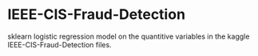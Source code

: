 # IEEE-CIS-Fraud-Detection
sklearn logistic regression model on the quantitive variables in the kaggle IEEE-CIS-Fraud-Detection files.
